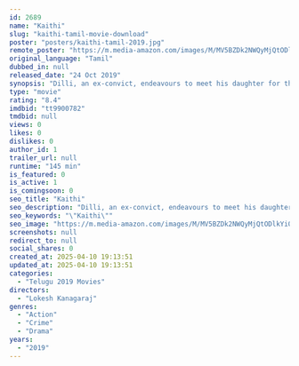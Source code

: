 ```yaml
---
id: 2689
name: "Kaithi"
slug: "kaithi-tamil-movie-download"
poster: "posters/kaithi-tamil-2019.jpg"
remote_poster: "https://m.media-amazon.com/images/M/MV5BZDk2NWQyMjQtODlkYi00YTJjLTkxMGItMGU0ZDExODI3OWIxXkEyXkFqcGc@._V1_SX300.jpg"
original_language: "Tamil"
dubbed_in: null
released_date: "24 Oct 2019"
synopsis: "Dilli, an ex-convict, endeavours to meet his daughter for the first time after leaving prison. However, his attempts are interrupted due to a drug raid planned by Inspector Bejoy."
type: "movie"
rating: "8.4"
imdbid: "tt9900782"
tmdbid: null
views: 0
likes: 0
dislikes: 0
author_id: 1
trailer_url: null
runtime: "145 min"
is_featured: 0
is_active: 1
is_comingsoon: 0
seo_title: "Kaithi"
seo_description: "Dilli, an ex-convict, endeavours to meet his daughter for the first time after leaving prison. However, his attempts are interrupted due to a drug raid planned by Inspector Bejoy."
seo_keywords: "\"Kaithi\""
seo_image: "https://m.media-amazon.com/images/M/MV5BZDk2NWQyMjQtODlkYi00YTJjLTkxMGItMGU0ZDExODI3OWIxXkEyXkFqcGc@._V1_SX300.jpg"
screenshots: null
redirect_to: null
social_shares: 0
created_at: 2025-04-10 19:13:51
updated_at: 2025-04-10 19:13:51
categories:
  - "Telugu 2019 Movies"
directors:
  - "Lokesh Kanagaraj"
genres:
  - "Action"
  - "Crime"
  - "Drama"
years:
  - "2019"
---
```

